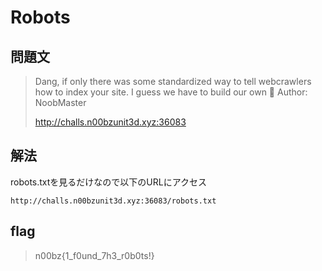 # Robots

## 問題文
> Dang, if only there was some standardized way to tell webcrawlers how to index your site. I guess we have to build our own :shrug: Author: NoobMaster
>
> http://challs.n00bzunit3d.xyz:36083

## 解法
robots.txtを見るだけなので以下のURLにアクセス
```
http://challs.n00bzunit3d.xyz:36083/robots.txt
```

## flag
> n00bz{1_f0und_7h3_r0b0ts!}